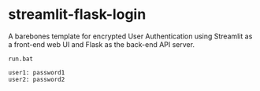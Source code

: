 # streamlit-flask-login
 A barebones template for encrypted User Authentication using Streamlit as a front-end web UI and Flask as the back-end API server.

```
run.bat
```


```
user1: password1
user2: password2
```
